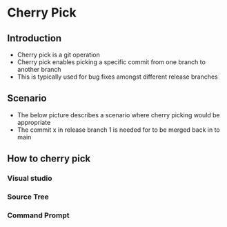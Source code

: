# Cherry Pick

## Introduction
- Cherry pick is a git operation
- Cherry pick enables picking a specific commit from one branch to another branch
- This is typically used for bug fixes amongst different release branches

## Scenario
- The below picture describes a scenario where cherry picking would be appropriate
- The commit x in release branch 1 is needed for to be merged back in to main

## How to cherry pick

### Visual studio


### Source Tree


### Command Prompt
